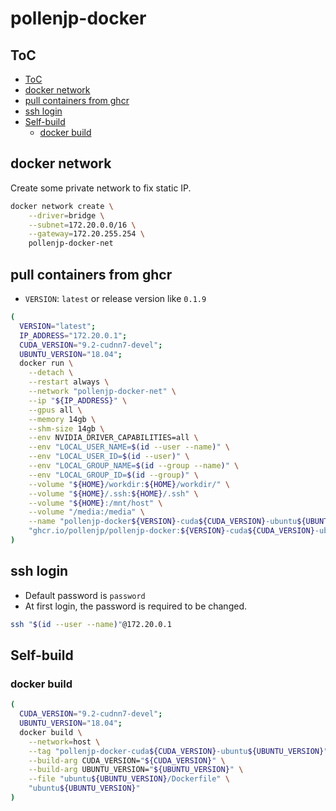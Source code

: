 # pollenjp-docker

## ToC

<!-- TOC -->

- [ToC](#toc)
- [docker network](#docker-network)
- [pull containers from ghcr](#pull-containers-from-ghcr)
- [ssh login](#ssh-login)
- [Self-build](#self-build)
  - [docker build](#docker-build)

<!-- /TOC -->

## docker network

Create some private network to fix static IP.

```sh
docker network create \
    --driver=bridge \
    --subnet=172.20.0.0/16 \
    --gateway=172.20.255.254 \
    pollenjp-docker-net
```

## pull containers from ghcr

- `VERSION`: `latest` or release version like `0.1.9`

```sh
(
  VERSION="latest";
  IP_ADDRESS="172.20.0.1";
  CUDA_VERSION="9.2-cudnn7-devel";
  UBUNTU_VERSION="18.04";
  docker run \
    --detach \
    --restart always \
    --network "pollenjp-docker-net" \
    --ip "${IP_ADDRESS}" \
    --gpus all \
    --memory 14gb \
    --shm-size 14gb \
    --env NVIDIA_DRIVER_CAPABILITIES=all \
    --env "LOCAL_USER_NAME=$(id --user --name)" \
    --env "LOCAL_USER_ID=$(id --user)" \
    --env "LOCAL_GROUP_NAME=$(id --group --name)" \
    --env "LOCAL_GROUP_ID=$(id --group)" \
    --volume "${HOME}/workdir:${HOME}/workdir/" \
    --volume "${HOME}/.ssh:${HOME}/.ssh" \
    --volume "${HOME}:/mnt/host" \
    --volume "/media:/media" \
    --name "pollenjp-docker${VERSION}-cuda${CUDA_VERSION}-ubuntu${UBUNTU_VERSION}" \
    "ghcr.io/pollenjp/pollenjp-docker:${VERSION}-cuda${CUDA_VERSION}-ubuntu${UBUNTU_VERSION}"
)
```

## ssh login

- Default password is `password`
- At first login, the password is required to be changed.

```sh
ssh "$(id --user --name)"@172.20.0.1
```

## Self-build

### docker build

```sh
(
  CUDA_VERSION="9.2-cudnn7-devel";
  UBUNTU_VERSION="18.04";
  docker build \
    --network=host \
    --tag "pollenjp-docker-cuda${CUDA_VERSION}-ubuntu${UBUNTU_VERSION}" \
    --build-arg CUDA_VERSION="${CUDA_VERSION}" \
    --build-arg UBUNTU_VERSION="${UBUNTU_VERSION}" \
    --file "ubuntu${UBUNTU_VERSION}/Dockerfile" \
    "ubuntu${UBUNTU_VERSION}"
)
```
